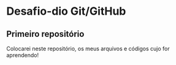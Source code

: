 # Desafio-dio Git/GitHub

## Primeiro repositório 

Colocarei neste repositório, os meus arquivos e códigos cujo for aprendendo!
